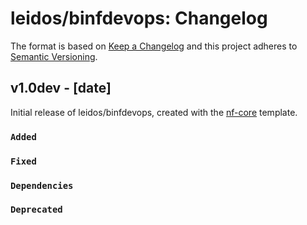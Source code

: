 # leidos/binfdevops: Changelog

The format is based on [Keep a Changelog](https://keepachangelog.com/en/1.0.0/)
and this project adheres to [Semantic Versioning](https://semver.org/spec/v2.0.0.html).

## v1.0dev - [date]

Initial release of leidos/binfdevops, created with the [nf-core](https://nf-co.re/) template.

### `Added`

### `Fixed`

### `Dependencies`

### `Deprecated`
